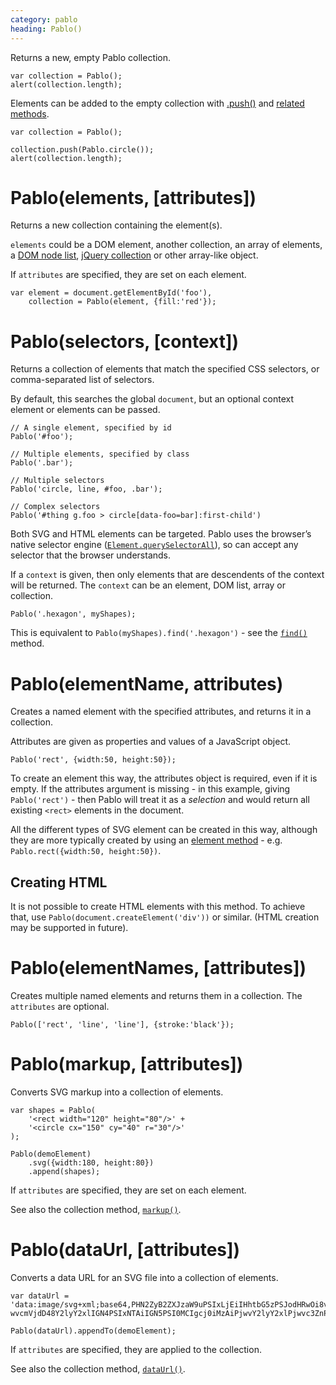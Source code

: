 ```yaml
---
category: pablo
heading: Pablo()
---
```


Returns a new, empty Pablo collection.

    var collection = Pablo();
    alert(collection.length);


Elements can be added to the empty collection with [.push()][push] and [related methods][collection-manipulation].

    var collection = Pablo();
    
    collection.push(Pablo.circle());
    alert(collection.length);


# Pablo(elements, [attributes])

Returns a new collection containing the element(s).

`elements` could be a DOM element, another collection, an array of elements, a [DOM node list][nodelist], [jQuery collection][jquery-collection] or other array-like object.

If `attributes` are specified, they are set on each element.

    var element = document.getElementById('foo'),
        collection = Pablo(element, {fill:'red'});


# Pablo(selectors, [context])

Returns a collection of elements that match the specified CSS selectors, or comma-separated list of selectors.

By default, this searches the global `document`, but an optional context element or elements can be passed.

    // A single element, specified by id
    Pablo('#foo');

    // Multiple elements, specified by class
    Pablo('.bar');

    // Multiple selectors
    Pablo('circle, line, #foo, .bar');

    // Complex selectors
    Pablo('#thing g.foo > circle[data-foo=bar]:first-child')


Both SVG and HTML elements can be targeted. Pablo uses the browser’s native selector engine ([`Element.querySelectorAll`][qsa]), so can accept any selector that the browser understands.

If a `context` is given, then only elements that are descendents of the context will be returned. The `context` can be an element, DOM list, array or collection.

    Pablo('.hexagon', myShapes);

This is equivalent to `Pablo(myShapes).find('.hexagon')` - see the [`find()`][find] method.


# Pablo(elementName, attributes)

Creates a named element with the specified attributes, and returns it in a collection.

Attributes are given as properties and values of a JavaScript object.

    Pablo('rect', {width:50, height:50});

To create an element this way, the attributes object is required, even if it is empty. If the attributes argument is missing - in this example, giving `Pablo('rect')` - then Pablo will treat it as a _selection_ and would return all existing `<rect>` elements in the document.

All the different types of SVG element can be created in this way, although they are more typically created by using an [element method](/api/elements/) - e.g. `Pablo.rect({width:50, height:50})`.


## Creating HTML

It is not possible to create HTML elements with this method. To achieve that, use `Pablo(document.createElement('div'))` or similar. (HTML creation may be supported in future).


# Pablo(elementNames, [attributes])

Creates multiple named elements and returns them in a collection. The `attributes` are optional.

    Pablo(['rect', 'line', 'line'], {stroke:'black'});


# Pablo(markup, [attributes])

Converts SVG markup into a collection of elements.

    var shapes = Pablo(
        '<rect width="120" height="80"/>' + 
        '<circle cx="150" cy="40" r="30"/>'
    );
    
    Pablo(demoElement)
        .svg({width:180, height:80})
        .append(shapes);

If `attributes` are specified, they are set on each element.

See also the collection method, [`markup()`](/api/markup/).


# Pablo(dataUrl, [attributes])

Converts a data URL for an SVG file into a collection of elements.

    var dataUrl = 'data:image/svg+xml;base64,PHN2ZyB2ZXJzaW9uPSIxLjEiIHhtbG5zPSJodHRwOi8vd3d3L…wvcmVjdD48Y2lyY2xlIGN4PSIxNTAiIGN5PSI0MCIgcj0iMzAiPjwvY2lyY2xlPjwvc3ZnPg==';

    Pablo(dataUrl).appendTo(demoElement);

If `attributes` are specified, they are applied to the collection.

See also the collection method, [`dataUrl()`](/api/dataurl/).


[push]: /api/push/
[collection-manipulation]: /api/#collection-manipulation
[nodelist]: https://developer.mozilla.org/docs/Web/API/NodeList
[jquery-collection]: http://api.jquery.com/jQuery/
[qsa]: https://developer.mozilla.org/docs/DOM/Element.querySelectorAll
[find]: /api/find/
